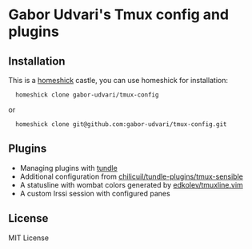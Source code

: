 # Gabor Udvari's Tmux config and plugins

## Installation

This is a [homeshick](https://github.com/andsens/homeshick) castle, you can use homeshick for installation:

```shell
  homeshick clone gabor-udvari/tmux-config
```
or 

```shell
  homeshick clone git@github.com:gabor-udvari/tmux-config.git
```

## Plugins

- Managing plugins with [tundle](https://github.com/chilicuil/tundle)
- Additional configuration from [chilicuil/tundle-plugins/tmux-sensible](https://github.com/chilicuil/tundle-plugins)
- A statusline with wombat colors generated by [edkolev/tmuxline.vim](https://github.com/edkolev/tmuxline.vim) 
- A custom Irssi session with configured panes

## License

MIT License
